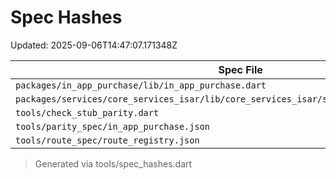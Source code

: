 # Spec Hashes

Updated: 2025-09-06T14:47:07.171348Z

| Spec File | SHA-1 |
|-----------|-------|
| `packages/in_app_purchase/lib/in_app_purchase.dart` | `de42f64bcca3984ac186c515675b16b5c8f3a512` |
| `packages/services/core_services_isar/lib/core_services_isar/src/wallet_service_isar.dart` | `1e4cb7d61b54f4baa99afbd7674058bbe660f23e` |
| `tools/check_stub_parity.dart` | `d58a6888283d3dca3654c9d9a41ad29a0199f639` |
| `tools/parity_spec/in_app_purchase.json` | `41d9a51a73bdd014a2ce8cd44bd4a2825c20825e` |
| `tools/route_spec/route_registry.json` | `7946f0ee19ea239468f9e1ababead424299f2295` |


> Generated via tools/spec_hashes.dart
